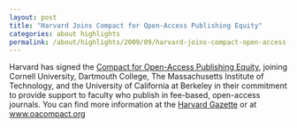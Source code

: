 ```yaml
---
layout: post
title: "Harvard Joins Compact for Open-Access Publishing Equity"
categories: about highlights
permalink: /about/highlights/2009/09/harvard-joins-compact-open-access-publishing-equity/index.html
---
```

<p>Harvard has signed the <a href="http://www.oacompact.org/compact/" target="_blank">Compact for Open-Access Publishing Equity</a>, joining Cornell University, Dartmouth College, The Massachusetts Institute of Technology, and the University of California at Berkeley in their commitment to provide support to faculty who publish in fee-based, open-access journals. You can find more information at the <a href="http://news.harvard.edu/gazette/story/2009/09/harvard-joins-in-support-for-open-access-publication/" target="_blank">Harvard Gazette</a> or at <a href="http://www.oacompact.org/" target="_blank">www.oacompact.org</a></p>